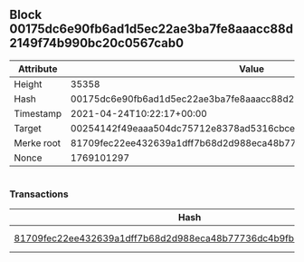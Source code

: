 ## Block 00175dc6e90fb6ad1d5ec22ae3ba7fe8aaacc88d2149f74b990bc20c0567cab0

Attribute | Value
--- | ---
Height | 35358
Hash | 00175dc6e90fb6ad1d5ec22ae3ba7fe8aaacc88d2149f74b990bc20c0567cab0
Timestamp | 2021-04-24T10:22:17+00:00
Target | 00254142f49eaaa504dc75712e8378ad5316cbcead634704b3734b6271167cc4
Merke root | 81709fec22ee432639a1dff7b68d2d988eca48b77736dc4b9fb9c72fedd655b8
Nonce | 1769101297

```

```

### Transactions

Hash | Amount
--- | ---
[81709fec22ee432639a1dff7b68d2d988eca48b77736dc4b9fb9c72fedd655b8](81709fec22ee432639a1dff7b68d2d988eca48b77736dc4b9fb9c72fedd655b8.md) | 10.00000000 SKEPTI 
